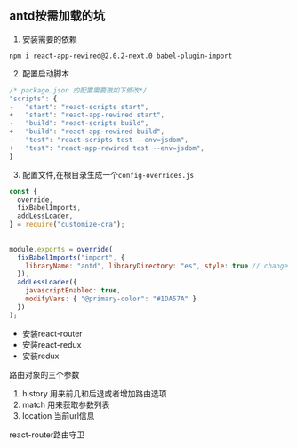 ## antd按需加载的坑

1. 安装需要的依赖

`npm i react-app-rewired@2.0.2-next.0 babel-plugin-import `

2. 配置启动脚本

```js
/* package.json 的配置需要做如下修改*/
"scripts": {
-   "start": "react-scripts start",
+   "start": "react-app-rewired start",
-   "build": "react-scripts build",
+   "build": "react-app-rewired build",
-   "test": "react-scripts test --env=jsdom",
+   "test": "react-app-rewired test --env=jsdom",
}
```

3. 配置文件,在根目录生成一个`config-overrides.js`

```js
const {
  override,
  fixBabelImports,
  addLessLoader,
} = require("customize-cra");
 
 
module.exports = override(
  fixBabelImports("import", {
    libraryName: "antd", libraryDirectory: "es", style: true // change importing css to less
  }),
  addLessLoader({
    javascriptEnabled: true,
    modifyVars: { "@primary-color": "#1DA57A" }
  })
);
```

* 安装react-router
* 安装react-redux
* 安装redux

路由对象的三个参数

1. history 用来前几和后退或者增加路由选项
2. match 用来获取参数列表
3. location 当前url信息

react-router路由守卫